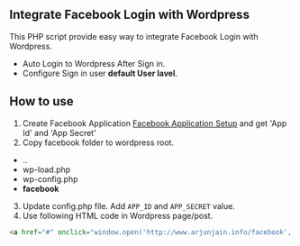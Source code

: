 Integrate Facebook Login with Wordpress
----

This PHP script provide easy way to integrate Facebook Login with Wordpress. 

- Auto Login to Wordpress After Sign in. 
- Configure Sign in user **default User lavel**.
 
How to use
----
1. Create Facebook Application [Facebook Application Setup](http://www.facebook.com/developers/createapp.php) and get 'App Id' and 'App Secret'
2. Copy facebook folder to wordpress root. 
 - ..
 - wp-load.php
 - wp-config.php
 - **facebook**
3. Update config.php file. Add ```APP_ID``` and ```APP_SECRET``` value.
4. Use following HTML code in Wordpress page/post. 

```html
<a href="#" onclick="window.open('http://www.arjunjain.info/facebook','_blank','directories=no, status=no, menubar=no, scrollbars=yes, resizable=no,width=400, height=280,top=200,left=200')">Login With Facebook</a>
```
